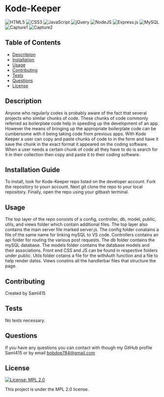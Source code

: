 # Kode-Keeper
![HTML5](https://img.shields.io/badge/html5-%23E34F26.svg?style=for-the-badge&logo=html5&logoColor=white) ![CSS3](https://img.shields.io/badge/css3-%231572B6.svg?style=for-the-badge&logo=css3&logoColor=white) ![JavaScript](https://img.shields.io/badge/javascript-%23323330.svg?style=for-the-badge&logo=javascript&logoColor=%23F7DF1E) ![jQuery](https://img.shields.io/badge/jquery-%230769AD.svg?style=for-the-badge&logo=jquery&logoColor=white)   ![NodeJS](https://img.shields.io/badge/node.js-6DA55F?style=for-the-badge&logo=node.js&logoColor=white) ![Express.js](https://img.shields.io/badge/express.js-%23404d59.svg?style=for-the-badge&logo=express&logoColor=%2361DAFB) ![MySQL](https://img.shields.io/badge/mysql-%2300f.svg?style=for-the-badge&logo=mysql&logoColor=white) 
![Capture1](https://user-images.githubusercontent.com/81829274/135153217-2161f0e3-8e72-4a8f-8f34-a14a53d92199.PNG)
![Capture2](https://user-images.githubusercontent.com/81829274/135153223-2cd14c26-8801-4575-b2c2-7ef6f6049dc1.PNG)


## Table of Contents

- [Descritpion](#description)
- [Installation](#installation)
- [Usage](#usage)
- [Contributing](#contributing)
- [Tests](#tests)
- [Questions](#questions)
- [License](#license)

## Description

Anyone who regularly codes is probably aware of the fact that several projects who similar chunks of code. These chunks of code commonly referred as boilerplate code help in speeding up the development of an app. However the means of bringing up the appropriate boilerplate code can be cumbersome with it being taking code from previous apps. With Kode Keeper a user can copy and paste chunks of code to in the form and have it save the chunk in the exact format it appeared on the coding software. When a user needs a certain chunk of code all they have to do is search for it in their collection then copy and paste it to their coding software.

## Installation Guide

To install, look for Kode-Keeper repo listed on the developer account. Fork the repository to yourr account. Next git clone the repo to your local repository. Finally, open the repo using your gitbash terminal.

## Usage

The top layer of the repo consists of a config, controller, db, model, public, utils, and views folder which contain additional files. The top layer also contains the main server file marked server.js. The config folder conatains a file of the same name for linking mySQL to VS code. Controllers contains an api folder for routing the various post requests. The db folder contains the mySQL database. The models folder contains the database models and their associations. Front end CSS and JS can be found in respective folders under public. Utils folder cotains a file for the withAuth function and a file to help render dates. Views conatins all the handlerbar files that structure the page.

## Contributing

Created by Saml415

## Tests

No tests necessary.

## Questions

If you have any questions you can contact with though my GitHub profile Saml415 or by email bobdoe784@gmail.com

## License

[![License: MPL 2.0](https://img.shields.io/badge/License-MPL%202.0-brightgreen.svg)](https://opensource.org/licenses/MPL-2.0)

This project is under the MPL 2.0 license.

